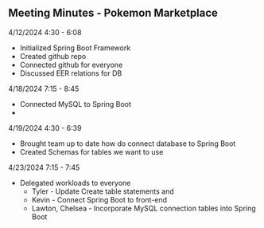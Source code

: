 ## Meeting Minutes - Pokemon Marketplace

4/12/2024
4:30 - 6:08
* Initialized Spring Boot Framework
* Created github repo
* Connected github for everyone
* Discussed EER relations for DB

4/18/2024
7:15 - 8:45
* Connected MySQL to Spring Boot
* 

4/19/2024
4:30 - 6:39
* Brought team up to date how do connect database to Spring Boot
* Created Schemas for tables we want to use

4/23/2024
7:15 - 7:45
* Delegated workloads to everyone
    * Tyler - Update Create table statements and 
    * Kevin - Connect Spring Boot to front-end
    * Lawton, Chelsea - Incorporate MySQL connection tables into Spring Boot
